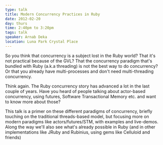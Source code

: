 ```yaml
---
type: talk
title: Modern Concurrency Practices in Ruby
date: 2012-02-20
day: thurs
time: 2:40pm to 3:20pm
tags: talk
speaker: Arnab Deka
location: Luna Park Crystal Place
---
```


So you think that concurrency is a subject lost in the Ruby world? That it's not practical because of the GVL? That the concurrency paradigm that's bundled with Ruby (a.k.a threading) is not the best way to do concurrency? Or that you already have multi-processes and don't need multi-threading concurrency.

Think again. The Ruby concurrency story has advanced a lot in the last couple of years. Have you heard of people talking about actor-based concurrency, using futures, Software Transactional Memory etc. and want to know more about those?

This talk is a primer on these different paradigms of concurrency, briefly touching on the traditional threads-based model, but focusing more on modern paradigms like actors/futures/STM, with examples and live-demos. Along the way we'll also see what's already possible in Ruby (and in other implementations like JRuby and Rubinius, using gems like Celluloid and friends)